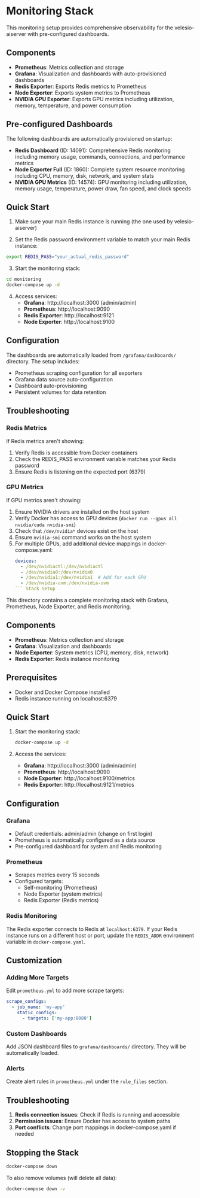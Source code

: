 # Monitoring Stack

This monitoring setup provides comprehensive observability for the velesio-aiserver with pre-configured dashboards.

## Components

- **Prometheus**: Metrics collection and storage
- **Grafana**: Visualization and dashboards with auto-provisioned dashboards
- **Redis Exporter**: Exports Redis metrics to Prometheus
- **Node Exporter**: Exports system metrics to Prometheus
- **NVIDIA GPU Exporter**: Exports GPU metrics including utilization, memory, temperature, and power consumption

## Pre-configured Dashboards

The following dashboards are automatically provisioned on startup:

- **Redis Dashboard** (ID: 14091): Comprehensive Redis monitoring including memory usage, commands, connections, and performance metrics
- **Node Exporter Full** (ID: 1860): Complete system resource monitoring including CPU, memory, disk, network, and system stats
- **NVIDIA GPU Metrics** (ID: 14574): GPU monitoring including utilization, memory usage, temperature, power draw, fan speed, and clock speeds

## Quick Start

1. Make sure your main Redis instance is running (the one used by velesio-aiserver)

2. Set the Redis password environment variable to match your main Redis instance:
```bash
export REDIS_PASS="your_actual_redis_password"
```

3. Start the monitoring stack:
```bash
cd monitoring
docker-compose up -d
```

4. Access services:
   - **Grafana**: http://localhost:3000 (admin/admin)
   - **Prometheus**: http://localhost:9090
   - **Redis Exporter**: http://localhost:9121
   - **Node Exporter**: http://localhost:9100

## Configuration

The dashboards are automatically loaded from `/grafana/dashboards/` directory. The setup includes:

- Prometheus scraping configuration for all exporters
- Grafana data source auto-configuration
- Dashboard auto-provisioning
- Persistent volumes for data retention

## Troubleshooting

### Redis Metrics
If Redis metrics aren't showing:
1. Verify Redis is accessible from Docker containers
2. Check the REDIS_PASS environment variable matches your Redis password
3. Ensure Redis is listening on the expected port (6379)

### GPU Metrics  
If GPU metrics aren't showing:
1. Ensure NVIDIA drivers are installed on the host system
2. Verify Docker has access to GPU devices (`docker run --gpus all nvidia/cuda nvidia-smi`)
3. Check that `/dev/nvidia*` devices exist on the host
4. Ensure `nvidia-smi` command works on the host system
5. For multiple GPUs, add additional device mappings in docker-compose.yaml:
   ```yaml
   devices:
     - /dev/nvidiactl:/dev/nvidiactl
     - /dev/nvidia0:/dev/nvidia0
     - /dev/nvidia1:/dev/nvidia1  # Add for each GPU
     - /dev/nvidia-uvm:/dev/nvidia-uvm
   ``` Stack Setup

This directory contains a complete monitoring stack with Grafana, Prometheus, Node Exporter, and Redis monitoring.

## Components

- **Prometheus**: Metrics collection and storage
- **Grafana**: Visualization and dashboards
- **Node Exporter**: System metrics (CPU, memory, disk, network)
- **Redis Exporter**: Redis instance monitoring

## Prerequisites

- Docker and Docker Compose installed
- Redis instance running on localhost:6379

## Quick Start

1. Start the monitoring stack:
   ```bash
   docker-compose up -d
   ```

2. Access the services:
   - **Grafana**: http://localhost:3000 (admin/admin)
   - **Prometheus**: http://localhost:9090
   - **Node Exporter**: http://localhost:9100/metrics
   - **Redis Exporter**: http://localhost:9121/metrics

## Configuration

### Grafana
- Default credentials: admin/admin (change on first login)
- Prometheus is automatically configured as a data source
- Pre-configured dashboard for system and Redis monitoring

### Prometheus
- Scrapes metrics every 15 seconds
- Configured targets:
  - Self-monitoring (Prometheus)
  - Node Exporter (system metrics)
  - Redis Exporter (Redis metrics)

### Redis Monitoring
The Redis exporter connects to Redis at `localhost:6379`. If your Redis instance runs on a different host or port, update the `REDIS_ADDR` environment variable in `docker-compose.yaml`.

## Customization

### Adding More Targets
Edit `prometheus.yml` to add more scrape targets:

```yaml
scrape_configs:
  - job_name: 'my-app'
    static_configs:
      - targets: ['my-app:8080']
```

### Custom Dashboards
Add JSON dashboard files to `grafana/dashboards/` directory. They will be automatically loaded.

### Alerts
Create alert rules in `prometheus.yml` under the `rule_files` section.

## Troubleshooting

1. **Redis connection issues**: Check if Redis is running and accessible
2. **Permission issues**: Ensure Docker has access to system paths
3. **Port conflicts**: Change port mappings in docker-compose.yaml if needed

## Stopping the Stack

```bash
docker-compose down
```

To also remove volumes (will delete all data):
```bash
docker-compose down -v
```
